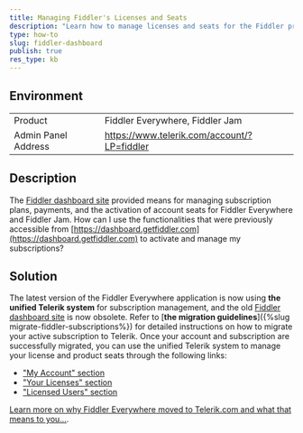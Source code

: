 ```yaml
---
title: Managing Fiddler's Licenses and Seats
description: "Learn how to manage licenses and seats for the Fiddler products."
type: how-to
slug: fiddler-dashboard
publish: true
res_type: kb
---
```



## Environment

|   |   |
|---|---|
| Product | Fiddler Everywhere, Fiddler Jam |
| Admin Panel Address | https://www.telerik.com/account/?LP=fiddler  |

## Description

The [Fiddler dashboard site](https://dashboard.getfiddler.com) provided means for managing subscription plans, payments, and the activation of account seats for Fiddler Everywhere and Fiddler Jam. How can I use the functionalities that were previously accessible from [https://dashboard.getfiddler.com](https://dashboard.getfiddler.com) to activate and manage my subscriptions?

## Solution

The latest version of the Fiddler Everywhere application is now using **the unified Telerik system** for subscription management, and the old [Fiddler dashboard site](https://dashboard.getfiddler.com) is now obsolete. Refer to [**the migration guidelines**]({%slug migrate-fiddler-subscriptions%}) for detailed instructions on how to migrate your active subscription to Telerik. Once your account and subscription are successfully migrated, you can use the unified Telerik system to manage your license and product seats through the following links:

- ["My Account" section](https://www.telerik.com/account/?LP=fiddler)
- ["Your Licenses" section](https://www.telerik.com/account/your-licenses)
- ["Licensed Users" section](https://www.telerik.com/account/manage-licensed-users/product-list)

[Learn more on why Fiddler Everywhere moved to Telerik.com and what that means to you...](https://www.telerik.com/blogs/fiddler-moving-telerik-what-expect).